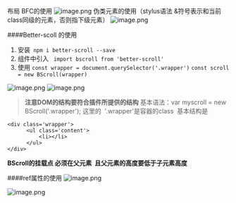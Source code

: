 布局
BFC的使用
![image.png](https://upload-images.jianshu.io/upload_images/9249356-40aa510aeb018ec7.png?imageMogr2/auto-orient/strip%7CimageView2/2/w/1240)
伪类元素的使用（stylus语法
&符号表示和当前class同级的元素，否则指下级元素）
![image.png](https://upload-images.jianshu.io/upload_images/9249356-d894468c76be407c.png?imageMogr2/auto-orient/strip%7CimageView2/2/w/1240)


 

 ####Better-scoll 的使用
1. 安装` npm i better-scroll --save`
2. 组件中引入 ` import bscroll from 'better-scroll'`
3. 使用 `const wrapper = document.querySelector('.wrapper')`
            `const scroll = new BScroll(wrapper)`

![image.png](https://upload-images.jianshu.io/upload_images/9249356-5e1445d33aad9a78.png?imageMogr2/auto-orient/strip%7CimageView2/2/w/1240)
![image.png](https://upload-images.jianshu.io/upload_images/9249356-c7d0ef2c7ad53291.png?imageMogr2/auto-orient/strip%7CimageView2/2/w/1240)
> **注意DOM的结构要符合插件所提供的结构**
基本语法：var myscroll = new BScroll('.wrapper');
这里的  '.wrapper'是容器的class 
基本结构是 
```
<div class='wrapper'>
      <ul class='content'>
          <li></li>
      </ul>
</div>
```
**BScroll的挂载点 必须在父元素  且父元素的高度要低于子元素高度**

####ref属性的使用
![image.png](https://upload-images.jianshu.io/upload_images/9249356-3f8c756a0ea398b8.png?imageMogr2/auto-orient/strip%7CimageView2/2/w/1240)

![image.png](https://upload-images.jianshu.io/upload_images/9249356-ac813f3b657d47a2.png?imageMogr2/auto-orient/strip%7CimageView2/2/w/1240)

